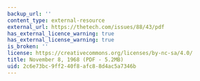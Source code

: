 ```yaml
---
backup_url: ''
content_type: external-resource
external_url: https://thetech.com/issues/88/43/pdf
has_external_licence_warning: true
has_external_license_warning: true
is_broken: ''
license: https://creativecommons.org/licenses/by-nc-sa/4.0/
title: November 8, 1968 (PDF - 5.2MB)
uid: 2c6e73bc-9ff2-40f8-afc8-8d4ac5a7346b
---
```

